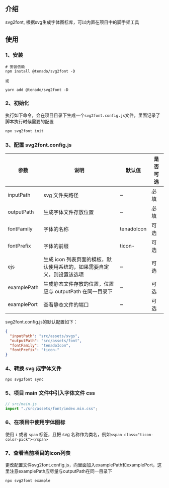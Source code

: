 ## 介绍

svg2font, 根据svg生成字体图标库，可以内置在项目中的脚手架工具

## 使用

### 1、安装

```text
# 安装依赖
npm install @tenado/svg2font -D

或

yarn add @tenado/svg2font -D
```

### 2、初始化

执行如下命令，会在项目目录下生成一个`svg2font.config.js`文件，里面记录了脚本执行时候需要的配置

```bash
npx svg2font init
```

### 3、配置 svg2font.config.js

| 参数        | 说明                                                                   | 默认值     | 是否可选 |
| ----------- | ---------------------------------------------------------------------- | ---------- | -------- |
| inputPath   | svg 文件夹路径                                                         | ~          | 必填     |
| outputPath  | 生成字体文件存放位置                                                   | ~          | 必填     |
| fontFamily  | 字体的名称                                                             | tenadoIcon | 可选     |
| fontPrefix  | 字体的前缀                                                             | ticon-     | 可选     |
| ejs         | 生成 icon 列表页面的模板，默认使用系统的，如果需要自定义，则设置该选项 | ~          | 可选     |
| examplePath | 生成静态文件存放的位置，位置应与 outputPath 在同一目录下               | ~          | 可选     |
| examplePort | 查看静态文件的端口                                                     | ~          | 可选     |

svg2font.config.js的默认配置如下：

```json
{
  "inputPath": "src/assets/svgs",
  "outputPath": "src/assets/font",
  "fontFamily": "tenadoIcon",
  "fontPrefix": "ticon-"
}
```

### 4、转换 svg 成字体文件

```bash
npx svg2font sync
```

### 5、项目 main 文件中引入字体文件 css

```js
// src/main.js
import "./src/assets/font/index.min.css";
```

### 6、在项目中使用字体图标

使用 `i` 或者 `span` 标签，且把 svg 名称作为类名，例如`<span class="ticon-color-pick"></span>`

### 7、查看当前项目的icon列表

更改配置文件svg2font.config.js，向里面加入examplePath和examplePort，这里注意examplePath应尽量与outputPath在同一目录下

```bash
npx svg2font example
```
